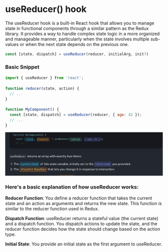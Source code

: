 # useReducer() hook 

The useReducer hook is a built-in React hook that allows you to manage state in functional components through a similar pattern as the Redux library. It provides a way to handle complex state logic in a more organized and manageable manner, particularly when the state involves multiple sub-values or when the next state depends on the previous one.

```javascript
const [state, dispatch] = useReducer(reducer, initialArg, init?)
```

### Basic Snippet 
```javascript
import { useReducer } from 'react';

function reducer(state, action) {
  // ...
}

function MyComponent() {
  const [state, dispatch] = useReducer(reducer, { age: 42 });
  // ...
}

```

![useReducer](useReducer.png)

### Here's a basic explanation of how useReducer works:

**Reducer Function**: You define a reducer function that takes the current state and an action as arguments and returns the new state. This function is similar to the reducer function used in Redux.

**Dispatch Function**: useReducer returns a stateful value (the current state) and a dispatch function. You dispatch actions to update the state, and the reducer function decides how the state should change based on the action type.

**Initial State**: You provide an initial state as the first argument to useReducer.

